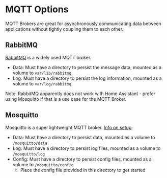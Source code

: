 # MQTT Options

MQTT Brokers are great for asynchronously communicating data between applications without tightly coupling them to each other.

## RabbitMQ

[RabbitMQ](https://www.rabbitmq.com/) is a widely used MQTT broker.

* Data: Must have a directory to persist the message data, mounted as a volume to `var/lib/rabbitmq`
* Log: Must have a directory to persist the log information, mounted as a volume to `var/log/rabbitmq`

Note: RabbitMQ apparently does not work with Home Assistant - prefer using Mosquitto if that is a use case for the MQTT Broker.

## Mosquitto

Mosquitto is a super lightweight MQTT broker. [Info on setup](https://blog.feabhas.com/2020/02/running-the-eclipse-mosquitto-mqtt-broker-in-a-docker-container/).

* Data: Must have a directory to persist data, mounted as a volume to `/mosquitto/data`
* Log: Must have a directory to persist log files, mounted as a volume to `/mosquitto/log`
* Config: Must have a directory to persist config files, mounted as a volume to `/mosquitto/config`
  * Place the config file provided in this directory to get started